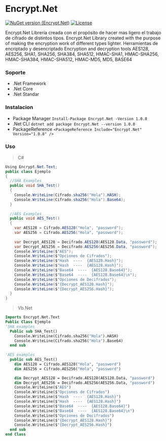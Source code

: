 # Encrypt.Net
[![NuGet version (Encrypt.Net)](https://img.shields.io/nuget/v/Encrypt.Net.svg?style=flat-square)](https://www.nuget.org/packages/Encrypt.Net/)
[![License](https://img.shields.io/github/license/Jose-LeonJL/Times-Net.svg?label=License&maxAge=86400)](LICENSE.md)

Encrypt.Net Librería creada con el propósito de hacer mas ligero el trabajo de cifrado de distintos tipos.
Encrypt.Net Library created with the purpose of making the encryption work of different types lighter.
Herramientas de encriptado y desencriptado
Encryption and decryption tools
AES128, AES256, SHA1, SHA256, SHA384, SHA512, HMAC-SHA1, HMAC-SHA256, HMAC-SHA384, HMAC-SHA512, HMAC-MD5, MD5, BASE64
### Soporte
-  .Net Framework
- .Net Core
- .Net Standar

### Instalacion
- Package Manager `Install-Package Encrypt.Net -Version 1.0.8`
- .Net CLI `dotnet add package Encrypt.Net --version 1.0.8`
- PackageReference `<PackageReference Include="Encrypt.Net" Version="1.0.8" />`
### Uso

> C#

```csharp
Using Encrypt.Net.Text;
public class Ejemplo
{
  //SHA Examples
  public void SHA_Test()
  {
    Console.WriteLine(Cifrado.sha256("Hola").HASH);
    Console.WriteLine(Cifrado.sha256("Hola").Base64);
  }
  
  //AES Examples
  public void AES_Test()
  {
    var AES128 = Cifrado.AES128("Hola", "password");
    var AES256 = Cifrado.AES256("Hola", "password");
    
    var Decrypt_AES128 = Decifrado.AES128(AES128.Data, "password");
    var Decrypt_AES256 = Decifrado.AES256(AES256.Data, "password");
    Console.WriteLine($"AES");
    Console.WriteLine($"Opciones de Cifrados");
    Console.WriteLine($"Hash  ----  {AES128.Hash}");
    Console.WriteLine($"Hash  ----  {AES128.Hash}");
    Console.WriteLine($"Base64  ----  {AES128.Base64}");
    Console.WriteLine($"Base64  ----  {AES128.Base64}\n");
    Console.WriteLine($"Opciones de Decifrados");
    Console.WriteLine($"{Decrypt_AES128.Hash}");
    Console.WriteLine($"{Decrypt_AES256.Hash}");
  }
}
```
>Vb.Net

```vb
Imports Encrypt.Net.Text
Public Class Ejemplo
'SHA examples
  Public sub SHA_Test()
    Console.WriteLine(Cifrado.sha256("Hola").HASH)
    Console.WriteLine(Cifrado.sha256("Hola").Base64)
  end sub
  
'AES examples
  public sub AES_Test()
    dim AES128 = Cifrado.AES128("Hola", "password")
    dim AES256 = Cifrado.AES256("Hola", "password")

    dim Decrypt_AES128 = Decifrado.AES128(AES128.Data, "password")
    dim Decrypt_AES256 = Decifrado.AES256(AES256.Data, "password")
    Console.WriteLine($"AES")
    Console.WriteLine($"Opciones de Cifrados")
    Console.WriteLine($"Hash  ----  {AES128.Hash}")
    Console.WriteLine($"Hash  ----  {AES128.Hash}")
    Console.WriteLine($"Base64  ----  {AES128.Base64}")
    Console.WriteLine($"Base64  ----  {AES128.Base64}\n")
    Console.WriteLine($"Opciones de Decifrados")
    Console.WriteLine($"{Decrypt_AES128.Hash}")
    Console.WriteLine($"{Decrypt_AES256.Hash}")
  end sub
end Class
```

